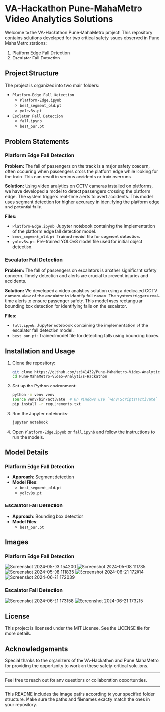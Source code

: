 # VA-Hackathon Pune-MahaMetro Video Analytics Solutions

Welcome to the VA-Hackathon Pune-MahaMetro project! This repository contains solutions developed for two critical safety issues observed in Pune MahaMetro stations:

1. Platform Edge Fall Detection
2. Escalator Fall Detection

## Project Structure

The project is organized into two main folders:

- `Platform-Edge Fall Detection`
  - `Platform-Edge.ipynb`
  - `best_segment_old.pt`
  - `yolov8s.pt`
- `Esclator Fall Detection`
  - `fall.ipynb`
  - `best_our.pt`

## Problem Statements

### Platform Edge Fall Detection

**Problem:**
The fall of passengers on the track is a major safety concern, often occurring when passengers cross the platform edge while looking for the train. This can result in serious accidents or train overruns.

**Solution:**
Using video analytics on CCTV cameras installed on platforms, we have developed a model to detect passengers crossing the platform edge. The system triggers real-time alerts to avert accidents. This model uses segment detection for higher accuracy in identifying the platform edge and potential falls.

**Files:**
- `Platform-Edge.ipynb`: Jupyter notebook containing the implementation of the platform edge fall detection model.
- `best_segment_old.pt`: Trained model file for segment detection.
- `yolov8s.pt`: Pre-trained YOLOv8 model file used for initial object detection.

### Escalator Fall Detection

**Problem:**
The fall of passengers on escalators is another significant safety concern. Timely detection and alerts are crucial to prevent injuries and accidents.

**Solution:**
We developed a video analytics solution using a dedicated CCTV camera view of the escalator to identify fall cases. The system triggers real-time alerts to ensure passenger safety. This model uses rectangular bounding box detection for identifying falls on the escalator.

**Files:**
- `fall.ipynb`: Jupyter notebook containing the implementation of the escalator fall detection model.
- `best_our.pt`: Trained model file for detecting falls using bounding boxes.

## Installation and Usage

1. Clone the repository:

    ```bash
    git clone https://github.com/sc941432/Pune-MahaMetro-Video-Analytics-Hackathon.git
    cd Pune-MahaMetro-Video-Analytics-Hackathon
    ```

2. Set up the Python environment:

    ```bash
    python -m venv venv
    source venv/bin/activate  # On Windows use `venv\Scripts\activate`
    pip install -r requirements.txt
    ```

3. Run the Jupyter notebooks:

    ```bash
    jupyter notebook
    ```

4. Open `Platform-Edge.ipynb` or `fall.ipynb` and follow the instructions to run the models.

## Model Details

### Platform Edge Fall Detection

- **Approach**: Segment detection
- **Model Files**:
  - `best_segment_old.pt`
  - `yolov8s.pt`

### Escalator Fall Detection

- **Approach**: Bounding box detection
- **Model Files**:
  - `best_our.pt`

## Images

### Platform Edge Fall Detection
![Screenshot 2024-05-03 154200](Platform-Edge%20Fall%20Detection/Screenshot%202024-05-03%20154200.png)
![Screenshot 2024-05-08 111735](Platform-Edge%20Fall%20Detection/Screenshot%202024-05-08%20111735.png)
![Screenshot 2024-05-08 111835](Platform-Edge%20Fall%20Detection/Screenshot%202024-05-08%20111835.png)
![Screenshot 2024-06-21 172014](Platform-Edge%20Fall%20Detection/Screenshot%202024-06-21%20172014.png)
![Screenshot 2024-06-21 172039](Platform-Edge%20Fall%20Detection/Screenshot%202024-06-21%20172039.png)

### Escalator Fall Detection
![Screenshot 2024-06-21 173158](Esclator%20Fall%20Detection/Screenshot%202024-06-21%20173158.png)
![Screenshot 2024-06-21 173215](Esclator%20Fall%20Detection/Screenshot%202024-06-21%20173215.png)

## License

This project is licensed under the MIT License. See the LICENSE file for more details.

## Acknowledgements

Special thanks to the organizers of the VA-Hackathon and Pune MahaMetro for providing the opportunity to work on these safety-critical solutions.

---

Feel free to reach out for any questions or collaboration opportunities.

---

This README includes the image paths according to your specified folder structure. Make sure the paths and filenames exactly match the ones in your repository.
